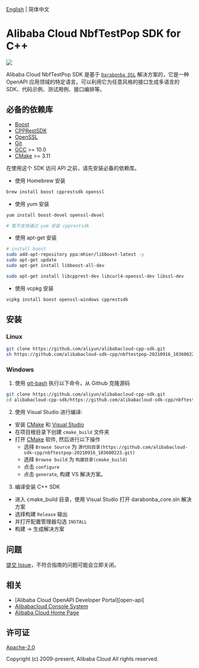 [English](/README.md) | 简体中文


# Alibaba Cloud NbfTestPop SDK for C++

![](https://aliyunsdk-pages.alicdn.com/icons/AlibabaCloud.svg)

Alibaba Cloud NbfTestPop SDK 是基于 [`Darabonba DSL`](https://github.com/aliyun/darabonba) 解决方案的，它是一种 OpenAPI 应用领域的特定语言。可以利用它为任意风格的接口生成多语言的 SDK、代码示例、测试用例、接口编排等。

## 必备的依赖库

- [Boost](https://www.boost.org/users/download/)
- [CPPRestSDK](https://github.com/microsoft/cpprestsdk/releases)
- [OpenSSL](https://www.openssl.org/source/)
- [Git](https://git-scm.com/)
- [GCC](https://gcc.gnu.org/) >= 10.0
- [CMake](https://cmake.org/) >= 3.11

在使用这个 SDK 访问 API 之前，请先安装必备的依赖库。

- 使用 Homebrew 安装

```bash
brew install boost cpprestsdk openssl
```

- 使用 yum 安装

```bash
yum install boost-devel openssl-devel

# 暂不支持通过 yum 安装 cpprestsdk
```

- 使用 apt-get 安装

```bash
# install boost
sudo add-apt-repository ppa:mhier/libboost-latest -y
sudo apt-get update
sudo apt-get install libboost-all-dev

sudo apt-get install libcpprest-dev libcurl4-openssl-dev libssl-dev
```

- 使用 vcpkg 安装

```bash
vcpkg install boost openssl-windows cpprestsdk
```

## 安装

### Linux

```bash
git clone https://github.com/aliyun/alibabacloud-cpp-sdk.git
sh https://github.com/alibabacloud-sdk-cpp/nbftestpop-20210916_103600223.git/scripts/install.sh
```

### Windows

1. 使用 [git-bash](https://git-scm.com/downloads) 执行以下命令，从 Github 克隆源码

  ```bash
  git clone https://github.com/aliyun/alibabacloud-cpp-sdk.git
  cd alibabacloud-cpp-sdk/https://github.com/alibabacloud-sdk-cpp/nbftestpop-20210916_103600223.git
  ```
2. 使用 Visual Studio 进行编译:
  * 安装 [CMake](https://cmake.org/download/) 和 [Visual Studio](https://visualstudio.microsoft.com/zh-hans/)
  * 在项目根目录下创建 `cmake_build` 文件夹
  * 打开 [CMake](https://cmake.org/download/) 软件, 然后进行以下操作
    * 选择 `Browse Source` 为 `源代码目录(https://github.com/alibabacloud-sdk-cpp/nbftestpop-20210916_103600223.git)`
    * 选择 `Browse build` 为 `构建目录(cmake_build)`
    * 点击 `configure`
    * 点击 `generate`, 构建 VS 解决方案。

3. 编译安装 C++ SDK
  * 进入 cmake_build 目录，使用 Visual Studio 打开 darabonba_core.sln 解决方案
  * 选择构建 `Release` 输出
  * 并打开配置管理器勾选 `INSTALL`
  * 构建 -> 生成解决方案

## 问题

[提交 Issue](https://github.com/aliyun/alibabacloud-cpp-sdk/issues/new/choose)，不符合指南的问题可能会立即关闭。

## 相关

* [Alibaba Cloud OpenAPI Developer Portal][open-api]
* [Alibabacloud Console System][console]
* [Alibaba Cloud Home Page][aliyun]

## 许可证

[Apache-2.0](/LICENSE.md)

Copyright (c) 2009-present, Alibaba Cloud All rights reserved.

[OpenAPI 开发者门户]: https://next.api.aliyun.com
[latest-release]: https://github.com/aliyun/alibabacloud-cpp-sdk/releases
[console]: https://home.console.aliyun.com
[aliyun]: https://www.aliyun.com
